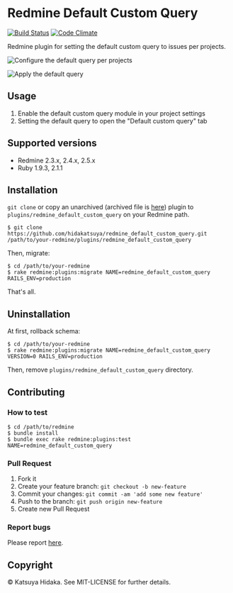 # Redmine Default Custom Query

[![Build Status](https://travis-ci.org/hidakatsuya/redmine_default_custom_query.svg)](https://travis-ci.org/hidakatsuya/redmine_default_custom_query)
[![Code Climate](https://codeclimate.com/github/hidakatsuya/redmine_default_custom_query/badges/gpa.svg)](https://codeclimate.com/github/hidakatsuya/redmine_default_custom_query)

Redmine plugin for setting the default custom query to issues per projects.

![Configure the default query per projects](https://raw.githubusercontent.com/wiki/hidakatsuya/redmine_default_custom_query/images/select-default-query-per-projects.png)

![Apply the default query](https://raw.githubusercontent.com/wiki/hidakatsuya/redmine_default_custom_query/images/issues-with-default-query.png)

## Usage

  1. Enable the default custom query module in your project settings
  2. Setting the default query to open the "Default custom query" tab

## Supported versions

  * Redmine 2.3.x, 2.4.x, 2.5.x
  * Ruby 1.9.3, 2.1.1

## Installation

`git clone` or copy an unarchived (archived file is [here](https://github.com/hidakatsuya/redmine_default_custom_query/releases)) plugin to `plugins/redmine_default_custom_query` on your Redmine path.

```
$ git clone https://github.com/hidakatsuya/redmine_default_custom_query.git /path/to/your-redmine/plugins/redmine_default_custom_query
```

Then, migrate:

```
$ cd /path/to/your-redmine
$ rake redmine:plugins:migrate NAME=redmine_default_custom_query RAILS_ENV=production
```

That's all.

## Uninstallation

At first, rollback schema:

```
$ cd /path/to/your-redmine
$ rake redmine:plugins:migrate NAME=redmine_default_custom_query VERSION=0 RAILS_ENV=production
```

Then, remove `plugins/redmine_default_custom_query` directory.

## Contributing

### How to test

```
$ cd /path/to/redmine
$ bundle install
$ bundle exec rake redmine:plugins:test NAME=redmine_default_custom_query
```

### Pull Request

  1. Fork it
  2. Create your feature branch: `git checkout -b new-feature`
  3. Commit your changes: `git commit -am 'add some new feature'`
  4. Push to the branch: `git push origin new-feature`
  5. Create new Pull Request

### Report bugs

Please report [here](https://github.com/hidakatsuya/redmine_default_custom_query/issues/new).

## Copyright

&copy; Katsuya Hidaka. See MIT-LICENSE for further details.
